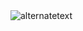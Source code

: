 <img src="https://cdn.discordapp.com/attachments/743623144035844177/1084231295556669600/image.png" alt="alternatetext">
